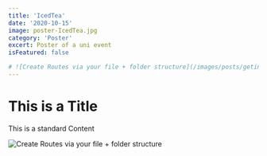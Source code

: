 ```yaml
---
title: 'IcedTea'
date: '2020-10-15'
image: poster-IcedTea.jpg
category: 'Poster'
excert: Poster of a uni event
isFeatured: false

# ![Create Routes via your file + folder structure](/images/posts/geting-started/getting-started-nextjs.png)
---
```

# This is a Title
This is a standard Content

![Create Routes via your file + folder structure](poster-IcedTea.jpg)
